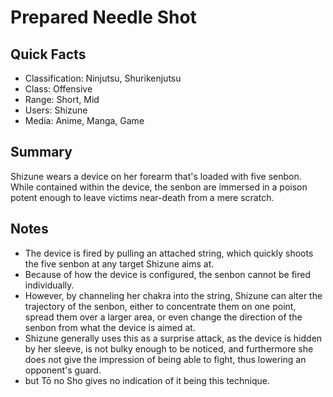 # Prepared Needle Shot

## Quick Facts
- Classification: Ninjutsu, Shurikenjutsu
- Class: Offensive
- Range: Short, Mid
- Users: Shizune
- Media: Anime, Manga, Game

## Summary
Shizune wears a device on her forearm that's loaded with five senbon. While contained within the device, the senbon are immersed in a poison potent enough to leave victims near-death from a mere scratch.

## Notes
- The device is fired by pulling an attached string, which quickly shoots the five senbon at any target Shizune aims at.
- Because of how the device is configured, the senbon cannot be fired individually.
- However, by channeling her chakra into the string, Shizune can alter the trajectory of the senbon, either to concentrate them on one point, spread them over a larger area, or even change the direction of the senbon from what the device is aimed at.
- Shizune generally uses this as a surprise attack, as the device is hidden by her sleeve, is not bulky enough to be noticed, and furthermore she does not give the impression of being able to fight, thus lowering an opponent's guard.
- but Tō no Sho gives no indication of it being this technique.
